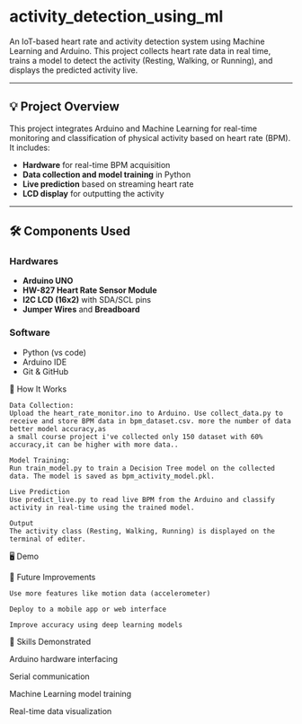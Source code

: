 # activity_detection_using_ml

An IoT-based heart rate and activity detection system using Machine Learning and Arduino. This project collects heart rate data in real time, trains a model to detect the activity (Resting, Walking, or Running), and displays the predicted activity live.

---

## 💡 Project Overview

This project integrates Arduino and Machine Learning for real-time monitoring and classification of physical activity based on heart rate (BPM). It includes:

- **Hardware** for real-time BPM acquisition
- **Data collection and model training** in Python
- **Live prediction** based on streaming heart rate
- **LCD display** for outputting the activity 

---

## 🛠️ Components Used

### Hardwares
- **Arduino UNO** 
- **HW-827 Heart Rate Sensor Module**
- **I2C LCD (16x2)** with SDA/SCL pins
- **Jumper Wires** and **Breadboard**

### Software
- Python (vs code)
- Arduino IDE
- Git & GitHub

🚀 How It Works

    Data Collection:
    Upload the heart_rate_monitor.ino to Arduino. Use collect_data.py to receive and store BPM data in bpm_dataset.csv. more the number of data better model accuracy,as 
    a small course project i've collected only 150 dataset with 60% accuracy,it can be higher with more data.. 

    Model Training:
    Run train_model.py to train a Decision Tree model on the collected data. The model is saved as bpm_activity_model.pkl.

    Live Prediction
    Use predict_live.py to read live BPM from the Arduino and classify activity in real-time using the trained model.

    Output
    The activity class (Resting, Walking, Running) is displayed on the terminal of editer.
🖥️ Demo 


🤖 Future Improvements

    Use more features like motion data (accelerometer)

    Deploy to a mobile app or web interface

    Improve accuracy using deep learning models

🧠 Skills Demonstrated

  Arduino hardware interfacing

  Serial communication

  Machine Learning model training

  Real-time data visualization

